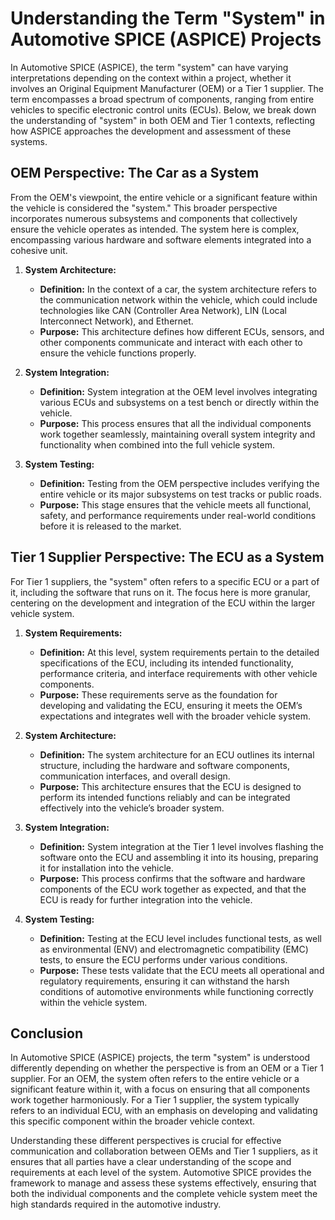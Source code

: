 # Understanding the Term "System" in Automotive SPICE (ASPICE) Projects

In Automotive SPICE (ASPICE), the term "system" can have varying interpretations depending on the context within a project, whether it involves an Original Equipment Manufacturer (OEM) or a Tier 1 supplier. The term encompasses a broad spectrum of components, ranging from entire vehicles to specific electronic control units (ECUs). Below, we break down the understanding of "system" in both OEM and Tier 1 contexts, reflecting how ASPICE approaches the development and assessment of these systems.

## **OEM Perspective: The Car as a System**

From the OEM's viewpoint, the entire vehicle or a significant feature within the vehicle is considered the "system." This broader perspective incorporates numerous subsystems and components that collectively ensure the vehicle operates as intended. The system here is complex, encompassing various hardware and software elements integrated into a cohesive unit.

1. **System Architecture:**
   - **Definition:** In the context of a car, the system architecture refers to the communication network within the vehicle, which could include technologies like CAN (Controller Area Network), LIN (Local Interconnect Network), and Ethernet.
   - **Purpose:** This architecture defines how different ECUs, sensors, and other components communicate and interact with each other to ensure the vehicle functions properly.

2. **System Integration:**
   - **Definition:** System integration at the OEM level involves integrating various ECUs and subsystems on a test bench or directly within the vehicle.
   - **Purpose:** This process ensures that all the individual components work together seamlessly, maintaining overall system integrity and functionality when combined into the full vehicle system.

3. **System Testing:**
   - **Definition:** Testing from the OEM perspective includes verifying the entire vehicle or its major subsystems on test tracks or public roads.
   - **Purpose:** This stage ensures that the vehicle meets all functional, safety, and performance requirements under real-world conditions before it is released to the market.

## **Tier 1 Supplier Perspective: The ECU as a System**

For Tier 1 suppliers, the "system" often refers to a specific ECU or a part of it, including the software that runs on it. The focus here is more granular, centering on the development and integration of the ECU within the larger vehicle system.

1. **System Requirements:**
   - **Definition:** At this level, system requirements pertain to the detailed specifications of the ECU, including its intended functionality, performance criteria, and interface requirements with other vehicle components.
   - **Purpose:** These requirements serve as the foundation for developing and validating the ECU, ensuring it meets the OEM’s expectations and integrates well with the broader vehicle system.

2. **System Architecture:**
   - **Definition:** The system architecture for an ECU outlines its internal structure, including the hardware and software components, communication interfaces, and overall design.
   - **Purpose:** This architecture ensures that the ECU is designed to perform its intended functions reliably and can be integrated effectively into the vehicle’s broader system.

3. **System Integration:**
   - **Definition:** System integration at the Tier 1 level involves flashing the software onto the ECU and assembling it into its housing, preparing it for installation into the vehicle.
   - **Purpose:** This process confirms that the software and hardware components of the ECU work together as expected, and that the ECU is ready for further integration into the vehicle.

4. **System Testing:**
   - **Definition:** Testing at the ECU level includes functional tests, as well as environmental (ENV) and electromagnetic compatibility (EMC) tests, to ensure the ECU performs under various conditions.
   - **Purpose:** These tests validate that the ECU meets all operational and regulatory requirements, ensuring it can withstand the harsh conditions of automotive environments while functioning correctly within the vehicle system.

## Conclusion

In Automotive SPICE (ASPICE) projects, the term "system" is understood differently depending on whether the perspective is from an OEM or a Tier 1 supplier. For an OEM, the system often refers to the entire vehicle or a significant feature within it, with a focus on ensuring that all components work together harmoniously. For a Tier 1 supplier, the system typically refers to an individual ECU, with an emphasis on developing and validating this specific component within the broader vehicle context.

Understanding these different perspectives is crucial for effective communication and collaboration between OEMs and Tier 1 suppliers, as it ensures that all parties have a clear understanding of the scope and requirements at each level of the system. Automotive SPICE provides the framework to manage and assess these systems effectively, ensuring that both the individual components and the complete vehicle system meet the high standards required in the automotive industry.
